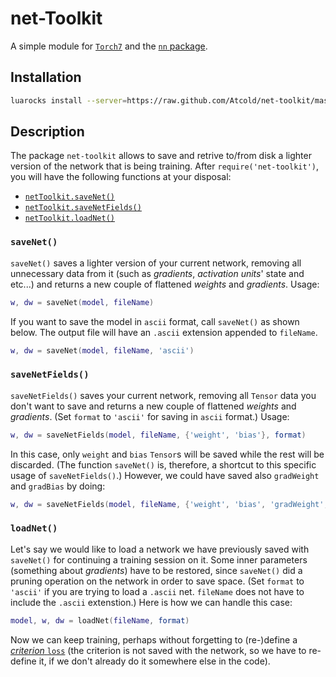 # net-Toolkit

A simple module for [`Torch7`](https://github.com/torch/torch7) and the [`nn` package](https://github.com/torch/nn).

## Installation

```bash
luarocks install --server=https://raw.github.com/Atcold/net-toolkit/master net-toolkit
```

## Description

The package `net-toolkit` allows to save and retrive to/from disk a lighter version of the network that is being training. After `require('net-toolkit')`, you will have the following functions at your disposal:

 - [`netToolkit.saveNet()`](#savenet)
 - [`netToolkit.saveNetFields()`](#savenetfields)
 - [`netToolkit.loadNet()`](#loadnet)

### `saveNet()`

`saveNet()` saves a lighter version of your current network, removing all unnecessary data from it (such as *gradients*, *activation units*' state and etc...) and returns a new couple of flattened *weights* and *gradients*. Usage:

```lua
w, dw = saveNet(model, fileName)
```

If you want to save the model in `ascii` format, call `saveNet()` as shown below. The output file will have an `.ascii` extension appended to `fileName`.

```lua
w, dw = saveNet(model, fileName, 'ascii')
```

### `saveNetFields()`

`saveNetFields()` saves your current network, removing all `Tensor` data you don't want to save and returns a new couple of flattened *weights* and *gradients*. (Set `format` to `'ascii'` for saving in `ascii` format.) Usage:

```lua
w, dw = saveNetFields(model, fileName, {'weight', 'bias'}, format)
```

In this case, only `weight` and `bias` `Tensor`s will be saved while the rest will be discarded. (The function `saveNet()` is, therefore, a shortcut to this specific usage of `saveNetFields()`.) However, we could have saved also `gradWeight` and `gradBias` by doing:

```lua
w, dw = saveNetFields(model, fileName, {'weight', 'bias', 'gradWeight', 'gradBias'}, format)
```

### `loadNet()`

Let's say we would like to load a network we have previously saved with `saveNet()` for continuing a training session on it. Some inner parameters (something about *gradients*) have to be restored, since `saveNet()` did a pruning operation on the network in order to save space. (Set `format` to `'ascii'` if you are trying to load a `.ascii` net. `fileName` does not have to include the `.ascii` extenstion.) Here is how we can handle this case:

```lua
model, w, dw = loadNet(fileName, format)
```

Now we can keep training, perhaps without forgetting to (re-)define a [*criterion* `loss`](https://github.com/torch/nn/blob/master/README.md#criterions) (the criterion is not saved with the network, so we have to re-define it, if we don't already do it somewhere else in the code).
